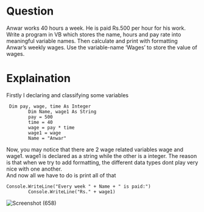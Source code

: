 # Question 
Anwar works 40 hours a week. He is paid Rs.500 per hour for his work. Write a program in
VB which stores the name, hours and pay rate into meaningful variable names. Then
calculate and print with formatting Anwar’s weekly wages. Use the variable-name ‘Wages’
to store the value of wages.


# Explaination
Firstly I declaring and classifying some variables
```
 Dim pay, wage, time As Integer
        Dim Name, wage1 As String
        pay = 500
        time = 40
        wage = pay * time
        wage1 = wage
        Name = "Anwar"
```
Now, you may notice that there are 2 wage related variables wage and wage1. wage1 is declared as a string while the other is a integer. The reason is that when we try to add formatting, the different data types dont play very nice with one another.
<br>
And now all we have to do is print all of that
```
Console.WriteLine("Every week " + Name + " is paid:")
        Console.WriteLine("Rs." + wage1)
```
![Screenshot (658)](https://user-images.githubusercontent.com/79893903/130972363-1674c455-cc15-4f25-8163-7887aceb5dff.png)
